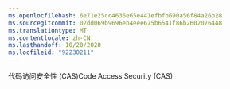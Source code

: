 ```yaml
---
ms.openlocfilehash: 6e71e25cc4636e65e441efbfb690a56f84a26b28
ms.sourcegitcommit: 02dd069b9696eb4eee675b6541f86b2602076448
ms.translationtype: MT
ms.contentlocale: zh-CN
ms.lasthandoff: 10/20/2020
ms.locfileid: "92230211"
---
```

<span data-ttu-id="fd76e-101">代码访问安全性 (CAS)</span><span class="sxs-lookup"><span data-stu-id="fd76e-101">Code Access Security (CAS)</span></span>